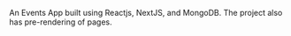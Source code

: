 An Events App built using Reactjs, NextJS, and MongoDB. The project also has pre-rendering of pages.
